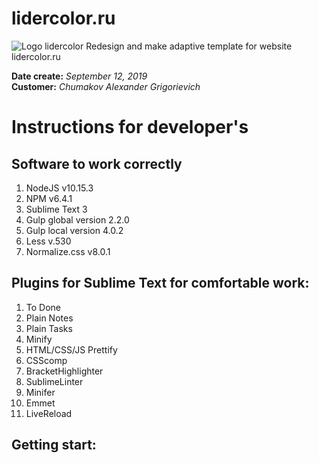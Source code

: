 # lidercolor.ru
<img src="http://lidercolor.ru/res/img/logo_home.gif" alt="Logo lidercolor">
Redesign and make adaptive template for website lidercolor.ru

<b>Date create:</b> <i>September 12, 2019</i> <br>
<b>Customer:</b> <i>Chumakov Alexander Grigorievich</i>

<h1>Instructions for developer's</h1>

<h2>Software to work correctly</h2>
<ol>
  <li>NodeJS v10.15.3</li>  
  <li>NPM v6.4.1</li>  
  <li>Sublime Text 3</li>  
  <li>Gulp global version 2.2.0</li>
  <li>Gulp local version 4.0.2</li>  
  <li>Less v.530</li>
  <li>Normalize.css v8.0.1</li>
</ol>

<h2>Plugins for Sublime Text for comfortable work:</h2>
<ol>
  <li>To Done</li>
  <li>Plain Notes</li>
  <li>Plain Tasks</li>
  <li>Minify</li>
  <li>HTML/CSS/JS Prettify</li>
  <li>CSScomp</li>
  <li>BracketHighlighter</li>
  <li>SublimeLinter</li>
  <li>Minifer</li>
  <li>Emmet</li>
  <li>LiveReload</li>
</ol>

<h2>Getting start:</h2>

